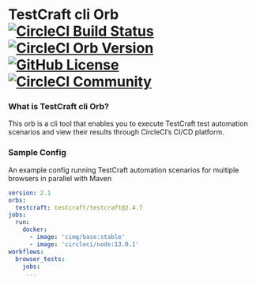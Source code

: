 TestCraft cli Orb [![CircleCI Build Status](https://circleci.com/gh/genesisthomas/tc-cli-orb/tree/master.svg?style=shield "CircleCI Build Status")](https://app.circleci.com/pipelines/github/test-craft/tc-cli-orb) [![CircleCI Orb Version](https://img.shields.io/badge/endpoint.svg?url=https://badges.circleci.io/orb/circleci/gradle)](https://circleci.com/orbs/registry/orb/testcraft/testcraft) [![GitHub License](https://img.shields.io/badge/license-MIT-lightgrey.svg)](https://raw.githubusercontent.com/CircleCI-Public/gradle-orb/master/LICENSE) [![CircleCI Community](https://img.shields.io/badge/community-CircleCI%20Discuss-343434.svg)](https://discuss.circleci.com/c/ecosystem/orbs)
==============================

### What is TestCraft cli Orb?
  This orb is a cli tool that enables you to execute TestCraft test automation scenarios and view their results through CircleCI’s CI/CD platform.
  

### Sample Config
An example config running TestCraft automation scenarios for multiple browsers in parallel with Maven

```yaml
version: 2.1
orbs:
  testcraft: testcraft/testcraft@2.4.7
jobs:
  run:
    docker: 
      - image: 'cimg/base:stable'
      - image: 'circleci/node:13.0.1'
workflows:
  browser_tests:
    jobs:
     ...
          
```

